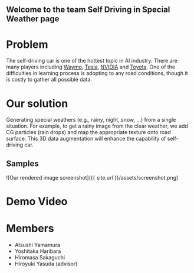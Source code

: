 ## Welcome to the team Self Driving in Special Weather page

# Problem

The self-driving car is one of the hottest topic in AI industry. There are many players including [Waymo](https://waymo.com), [Tesla](https://www.tesla.com/), [NVIDIA](http://www.nvidia.com) and [Toyota](http://www.toyota.co.jp/jpn/tech/automated_driving/). One of the difficulties in learning process is adopting to any road conditions, though it is costly to gather all possible data.  

# Our solution

Generating special weathers (e.g., rainy, night, snow, ...) from a single situation. For example, to get a rainy image from the clear weather, we add CG particles (rain drops) and map the appropriate texture onto road surface. This 3D data augmentation will enhance the capability of self-driving car. 

## Samples
![Our rendered image screenshot]({{ site.url }}/assets/screenshot.png)

# Demo Video

# Members
- Atsushi Yamamura 
- Yoshitaka Haribara 
- Hiromasa Sakaguchi 
- Hiroyuki Yasuda (advisor)

